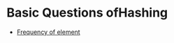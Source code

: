 # Basic Questions ofHashing

- [Frequency of element](https://www.geeksforgeeks.org/problems/frequency-of-elements--111353/1)
